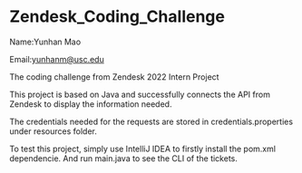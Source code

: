 # Zendesk_Coding_Challenge
Name:Yunhan Mao

Email:yunhanm@usc.edu

The coding challenge from Zendesk 2022 Intern Project

This project is based on Java and successfully connects the API from Zendesk to display the information needed.

The credentials needed for the requests are stored in credentials.properties under resources folder.

To test this project, simply use IntelliJ IDEA to firstly install the pom.xml dependencie. And run main.java to see the CLI of the tickets.
